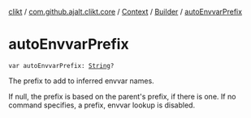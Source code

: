 [clikt](../../../index.md) / [com.github.ajalt.clikt.core](../../index.md) / [Context](../index.md) / [Builder](index.md) / [autoEnvvarPrefix](./auto-envvar-prefix.md)

# autoEnvvarPrefix

`var autoEnvvarPrefix: `[`String`](https://kotlinlang.org/api/latest/jvm/stdlib/kotlin/-string/index.html)`?`

The prefix to add to inferred envvar names.

If null, the prefix is based on the parent's prefix, if there is one. If no command specifies, a
prefix, envvar lookup is disabled.

